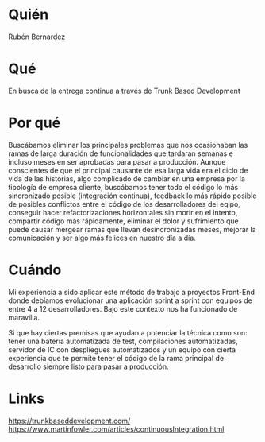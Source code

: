 # Quién
Rubén Bernardez

# Qué
En busca de la entrega continua a través de Trunk Based Development

# Por qué
Buscábamos eliminar los principales problemas que nos ocasionaban las ramas de larga duración de funcionalidades que tardaran semanas e incluso meses en ser aprobadas para pasar a producción. Aunque conscientes de que el principal causante de esa larga vida era el ciclo de vida de las historias, algo complicado de cambiar en una empresa por la tipología de empresa cliente, buscábamos tener todo el código lo más sincronizado posible (integración continua), feedback lo más rápido posible de posibles conflictos entre el código de los desarrolladores del eqipo, conseguir hacer refactorizaciones horizontales sin morir en el intento, compartir código más rápidamente, eliminar el dolor y sufrimiento que puede causar mergear ramas que llevan desincronizadas meses, mejorar la comunicación y ser algo más felices en nuestro día a día. 

# Cuándo
Mi experiencia a sido aplicar este método de trabajo a proyectos Front-End donde debíamos evolucionar una aplicación sprint a sprint con equipos de entre 4 a 12 desarrolladores. Bajo este contexto nos ha funcionado de maravilla.

Si que hay ciertas premisas que ayudan a potenciar la técnica como son: tener una batería automatizada de test, compilaciones automatizadas, servidor de IC con despliegues automatizados y un equipo con cierta experiencia que te permite tener el código de la rama principal de desarrollo siempre listo para pasar a producción.

# Links
https://trunkbaseddevelopment.com/
https://www.martinfowler.com/articles/continuousIntegration.html
